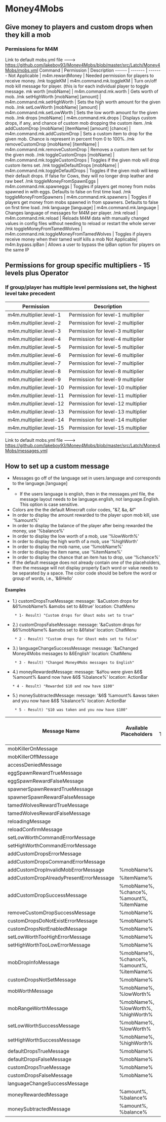 # Money4Mobs
## Give money to players and custom drops when they kill a mob
### Permissions for M4M
Link to default mobs.yml file ---> https://github.com/lakeboy93/Money4Mobs/blob/master/src/Latch/Money4Mobs/mobs.yml
Command | Permission | Description
------ | ------- | -------
Not Applicable | m4m.rewardMoney | Needed permission for players to receive money.
/mk toggleKM | m4m.command.mk.toggleKM | Turn on/off mob kill message for player. (this is for each individual player to toggle message.
mk worth [mobName] | m4m.command.mk.worth | Gets worth of mob.
/mk setHighWorth [mobName] [amount] | m4m.command.mk.setHighWorth | Sets the high worth amount for the given mob.
/mk setLowWorth [mobName] [amount] | m4m.command.mk.setLowWorth | Sets the low worth amount for the given mob.
/mk drops [mobName] | m4m.command.mk.drops | Displays custom drops, if any, and chance of custom mob dropping the custom item.
/mk addCustomDrop [mobName] [itemName] [amount] [chance] | m4m.command.mk.addCustomDrop | Sets a custom item to drop for the given mob. Chance is represent in percent from 0 to 100%.
/mk removeCustomDrop [mobName] [itemName] | m4m.command.mk.removeCustomDrop | Removes a custom item set for the given mob.
/mk toggleCustomDrops [mobName] | m4m.command.mk.toggleCustomDrops | Toggles if the given mob will drop custom items set.
/mk toggleDefaultDrops [mobName] | m4m.command.mk.toggleDefaultDrops | Toggles if the given mob will keep their default drops. If false for Cows, they will no longer drop leather and raw beef.
/mk toggleMoneyFromSpawnEggs | m4m.command.mk.spawneggs | Toggles if players get money from mobs spawned in with eggs. Defaults to false on first time load.
/mk toggleMoneyFromSpawners | m4m.command.mk.spawners | Toggles if players get money from mobs spawned in from spawners. Defaults to false on first time load.
/mk language [language] | m4m.command.mk.language | Changes language of messages for M4M per player.
/mk reload | m4m.command.mk.reload | Reloads M4M data with manually changed values in config files without needing to reload or restart the whole server
/mk toggleMoneyFromTamedWolves | m4m.command.mk.toggleMoneyFromTamedWolves | Toggles if players receive money when their tamed wolf kills a mob
Not Applicable| m4m.bypass.ipBan | Allows a user to bypass the ipBan option for players on the same IP

## Permissions for group specific multipliers - 15 levels plus Operator
### If group/player has multiple level permissions set, the highest level take precedent
Permission | Description
------------ | ------------
m4m.multiplier.level-1 | Permission for level-1 multiplier
m4m.multiplier.level-2 | Permission for level-2 multiplier
m4m.multiplier.level-3 | Permission for level-3 multiplier
m4m.multiplier.level-4 | Permission for level-4 multiplier
m4m.multiplier.level-5 | Permission for level-5 multiplier
m4m.multiplier.level-6 | Permission for level-6 multiplier
m4m.multiplier.level-7 | Permission for level-7 multiplier
m4m.multiplier.level-8 | Permission for level-8 multiplier
m4m.multiplier.level-9 | Permission for level-9 multiplier
m4m.multiplier.level-10 | Permission for level-10 multiplier
m4m.multiplier.level-11 | Permission for level-11 multiplier
m4m.multiplier.level-12 | Permission for level-12 multiplier
m4m.multiplier.level-13 | Permission for level-13 multiplier
m4m.multiplier.level-14 | Permission for level-14 multiplier
m4m.multiplier.level-15 | Permission for level-15 multiplier

Link to default mobs.yml file ---> https://github.com/lakeboy93/Money4Mobs/blob/master/src/Latch/Money4Mobs/messages.yml
## How to set up a custom message
* Messages go off of the language set in users.language and corresponds to the language.[language] 
* * If the users language is english, then in the messages.yml file, the message layout needs to be language.english, not language.English. This option is case sensitive.
* Colors are the the default Minecraft color codes, "&7, &a, &f"
* In order to display the amount rewarded to the player upon mob kill, use '%amount%'
* In order to display the balance of the player after being rewarded the money, use '%balance%'
* In order to display the low worth of a mob, use '%lowWorth%'
* In order to display the high worth of a mob, use '%highWorth'
* In order to display the mob name, use '%mobName%'
* In order to display the item name, use '%itemName%'
* In order to display the chance that an item has to drop, use '%chance%'
* If the default message does not already contain one of the placeholders, then the message will not display properly
Each word or value needs to be separated by a space. The color code should be before the word or group of words, i.e., '&6Hello'
#### Examples
 * 1.) 
         customDropsTrueMessage:
            message: '&aCustom drops for &6%mobName% &amobs set to &6true'
            location: ChatMenu
            
        * 1- Result) "Custom drops for Ghast mobs set to true"
 * 2.)
         customDropsFalseMessage:
            message: '&aCustom drops for &6%mobName% &amobs set to &6false'
            location: ChatMenu
            
        * 2 - Result) "Custom drops for Ghast mobs set to false"
 * 3.)
         languageChangeSuccessMessage:
           message: '&aChanged Money4Mobs messages to &6English'
           location: ChatMenu
           
        * 3 - Result) "Changed Money4Mobs messages to English"
 * 4.)
         moneyRewardedMessage:
           message: '&aYou were given &6$ %amount%  &aand now have &6$ %balance%'
           location: ActionBar
           
       * 4 - Result) "Rewarded $10 and now have $100"
 * 5.) 
         moneySubtractedMessage:
           message: '&6$ %amount%  &awas taken and you now have &6$ %balance%'
           location: ActionBar
           
        * 5 - Result) "$10 was taken and you now have $100"
        
 Message Name | Available Placeholders | Reason for Triggering Display
------ | ------- | -------
mobKillerOnMessage |  | 
mobKillerOffMessage |  | 
accessDeniedMessage |  | 
eggSpawnRewardTrueMessage |  | 
eggSpawnRewardFalseMessage |  | 
spawnerSpawnRewardTrueMessage |  | 
spawnerSpawnRewardFalseMessage |  | 
tamedWolvesRewardTrueMessage |  | 
tamedWolvesRewardFalseMessage |  | 
reloadingMessage |  | 
reloadConfirmMessage |  | 
setLowWorthCommandErrorMessage |  | 
setHighWorthCommandErrorMessage |  | 
addCustomDropsErrorMessage |  | 
addCustomDropsCommandErrorMessage |  | 
addCustomDropInvalidMobErrorMessage | %mobName% | 
addCustomDropAlreadyPresentErrorMessage | %itemName% | 
addCustomDropSuccessMessage | %mobName%, %chance%, %amount%, %itemName  | 
removeCustomDropSuccessMessage | %mobName% | 
customDropsDoNotExistErrorMessage | %mobName% | 
customDropsNotEnabledMessage | %mobName% | 
setLowWorthTooHighErrorMessage | %mobName% | 
setHighWorthTooLowErrorMessage | %mobName% | 
mobDropInfoMessage | %mobName%, %chance%, %amount%, %itemName% | 
customDropsNotSetMessage | %mobName% | 
mobWorthMessage | %mobName%, %lowWorth% | 
mobRangeWorthMessage | %mobName%, %lowWorth%, %highWorth% | 
setLowWorthSuccessMessage | %mobName%, %lowWorth% | 
setHighWorthSuccessMessage | %mobName%, %highWorth% | 
defaultDropsTrueMessage | %mobName% | 
defaultDropsFalseMessage | %mobName% | 
customDropsTrueMessage | %mobName% | 
customDropsFalseMessage | %mobName% | 
languageChangeSuccessMessage |  | 
moneyRewardedMessage | %amount%, %balance% | 
moneySubtractedMessage | %amount%, %balance% | 
